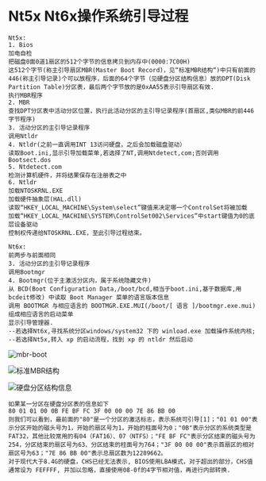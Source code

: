 # Nt5x Nt6x操作系统引导过程


```text
Nt5x:
1. Bios
加电自检
把磁盘0面0道1扇区的512个字节的信息拷贝到内存中(0000:7C00H)
这512个字节(称主引导扇区MBR(Master Boot Record)，见“标准MBR结构“)中只有前面的446(称主引导记录)个可以放程序，后面的64个字节（见硬盘分区结构信息）放的DPT(Disk Partition Table)分区表，最后两个字节放的是0xAA55表示引导扇区有效.
执行MBR程序
2. MBR
查找DPT分区表中活动分区位置，执行此活动分区的主引导记录程序(首扇区,类似MBR的前446字节程序)
3. 活动分区的主引导记录程序
调用Ntldr
4. Ntldr(之前一直调用INT 13访问硬盘，之后会加载磁盘驱动）
读取Boot.ini,显示引导加载菜单,若选择了NT,调用Ntdetect,com;否则调用Bootsect.dos
5. Ntdetect.com
检测计算机硬件，并将结果保存在注册表之中
6. Ntldr
加载NTOSKRNL.EXE
加载硬件抽象层(HAL.dll)
读取“HKEY_LOCAL_MACHINE\System\select”键值来决定哪一个ControlSet将被加载
加载“HKEY_LOCAL_MACHINE\SYSTEM\ControlSet002\Services”中start键值为0的底层设备驱动
控制权传递给NTOSKRNL.EXE，至此引导过程结束。

Nt6x:
前两步与前面相同
3. 活动分区的主引导记录程序
调用Bootmgr
4. Bootmgr(位于主激活分区内，属于系统隐藏文件)
从 BCD(Boot Configuration Data,/boot/bcd,相当于boot.ini,基于数据库,用bcdeit修改) 中读取 Boot Manager 菜单的语言版本信息
调用 BOOTMGR 与相应语言的 BOOTMGR.EXE.MUI(/boot/[ 语言 ]/bootmgr.exe.mui) 组成相应语言的启动菜单
显示引导管理器.
--若选择Nt6x,寻找系统分区windows/system32 下的 winload.exe 加载操作系统内核;
--若选择Nt5x,转入 xp 的启动流程，找到 xp 的 ntldr 然后启动
```

![mbr-boot](pictures/fd901de62def5af5ab4fda8494150dca502374a4.png)






![标准MBR结构](pictures/b89bd2acb52d573cdec9019bca94ba9b874fa094.png)



![硬盘分区结构信息](pictures/bcf4d22706bd3768fe4ea5c82fa44b193abcb83c.png)



```text
如果某一分区在硬盘分区表的信息如下
80 01 01 00 0B FE BF FC 3F 00 00 00 7E 86 BB 00
则我们可以看到，最前面的"80"是一个分区的激活标志，表示系统可引导[1]；"01 01 00"表示分区开始的磁头号为1，开始的扇区号为1，开始的柱面号为0；"0B"表示分区的系统类型是FAT32，其他比较常用的有04（FAT16）、07（NTFS）；"FE BF FC"表示分区结束的磁头号为254，分区结束的扇区号为63、分区结束的柱面号为764；"3F 00 00 00"表示首扇区的相对扇区号为63；"7E 86 BB 00"表示总扇区数为12289662。
对于现代大于8.4G的硬盘，CHS已经无法表示, BIOS使用LBA模式，对于超出的部分，CHS值通常设为 FEFFFF, 并加以忽略，直接使用08-0f的4字节相对值，再进行内部转换.
```